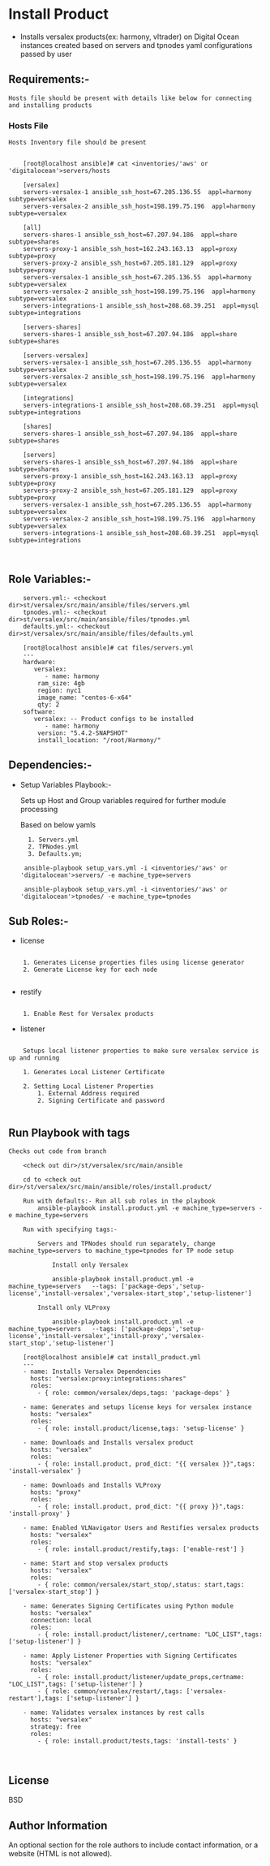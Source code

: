 Install Product
===================

  * Installs versalex products(ex: harmony, vltrader) on Digital Ocean instances created based on servers and tpnodes yaml configurations passed by user

Requirements:-
--------------------
	Hosts file should be present with details like below for connecting and installing products
	
### Hosts File

	Hosts Inventory file should be present

```	

	[root@localhost ansible]# cat <inventories/'aws' or 'digitalocean'>servers/hosts
	
	[versalex]
	servers-versalex-1 ansible_ssh_host=67.205.136.55  appl=harmony subtype=versalex
	servers-versalex-2 ansible_ssh_host=198.199.75.196  appl=harmony subtype=versalex
	
	[all]
	servers-shares-1 ansible_ssh_host=67.207.94.186  appl=share subtype=shares
	servers-proxy-1 ansible_ssh_host=162.243.163.13  appl=proxy subtype=proxy
	servers-proxy-2 ansible_ssh_host=67.205.181.129  appl=proxy subtype=proxy
	servers-versalex-1 ansible_ssh_host=67.205.136.55  appl=harmony subtype=versalex
	servers-versalex-2 ansible_ssh_host=198.199.75.196  appl=harmony subtype=versalex
	servers-integrations-1 ansible_ssh_host=208.68.39.251  appl=mysql subtype=integrations
	
	[servers-shares]
	servers-shares-1 ansible_ssh_host=67.207.94.186  appl=share subtype=shares
	
	[servers-versalex]
	servers-versalex-1 ansible_ssh_host=67.205.136.55  appl=harmony subtype=versalex
	servers-versalex-2 ansible_ssh_host=198.199.75.196  appl=harmony subtype=versalex
	
	[integrations]
	servers-integrations-1 ansible_ssh_host=208.68.39.251  appl=mysql subtype=integrations
	
	[shares]
	servers-shares-1 ansible_ssh_host=67.207.94.186  appl=share subtype=shares
	
	[servers]
	servers-shares-1 ansible_ssh_host=67.207.94.186  appl=share subtype=shares
	servers-proxy-1 ansible_ssh_host=162.243.163.13  appl=proxy subtype=proxy
	servers-proxy-2 ansible_ssh_host=67.205.181.129  appl=proxy subtype=proxy
	servers-versalex-1 ansible_ssh_host=67.205.136.55  appl=harmony subtype=versalex
	servers-versalex-2 ansible_ssh_host=198.199.75.196  appl=harmony subtype=versalex
	servers-integrations-1 ansible_ssh_host=208.68.39.251  appl=mysql subtype=integrations
		


```

Role Variables:-
--------------

```
	servers.yml:- <checkout dir>st/versalex/src/main/ansible/files/servers.yml
	tpnodes.yml:- <checkout dir>st/versalex/src/main/ansible/files/tpnodes.yml
	defaults.yml:- <checkout dir>st/versalex/src/main/ansible/files/defaults.yml

	[root@localhost ansible]# cat files/servers.yml
	---
	hardware:
	   versalex:
	      - name: harmony
		ram_size: 4gb
		region: nyc1
		image_name: "centos-6-x64"
		qty: 2
	software:  
	   versalex: -- Product configs to be installed
	      - name: harmony
		version: "5.4.2-SNAPSHOT"
		install_location: "/root/Harmony/"

```       
 	
Dependencies:-
------------

* Setup Variables Playbook:-

	Sets up Host and Group variables required for further module processing
	
	Based on below yamls
	
		1. Servers.yml
		2. TPNodes.yml
		3. Defaults.ym;
		
       ansible-playbook setup_vars.yml -i <inventories/'aws' or 'digitalocean'>servers/ -e machine_type=servers

       ansible-playbook setup_vars.yml -i <inventories/'aws' or 'digitalocean'>tpnodes/ -e machine_type=tpnodes

	
Sub Roles:-
-------------
* license
```

	1. Generates License properties files using license generator
	2. Generate License key for each node
	
```

* restify
```

	1. Enable Rest for Versalex products

```

* listener
```	

	Setups local listener properties to make sure versalex service is up and running
	
	1. Generates Local Listener Certificate
	
	2. Setting Local Listener Properties  
		1. External Address required 
		2. Signing Certificate and password
		

```

Run Playbook with tags
-----------------------
	Checks out code from branch 
	
```
	<check out dir>/st/versalex/src/main/ansible

	cd to <check out dir>/st/versalex/src/main/ansible/roles/install.product/

    Run with defaults:- Run all sub roles in the playbook
        ansible-playbook install.product.yml -e machine_type=servers -e machine_type=servers
    
    Run with specifying tags:- 
    	
    	Servers and TPNodes should run separately, change machine_type=servers to machine_type=tpnodes for TP node setup
    
    		Install only Versalex    
    		
		    ansible-playbook install.product.yml -e machine_type=servers   --tags: ['package-deps','setup-license','install-versalex','versalex-start_stop','setup-listener']
		    
		Install only VLProxy
		
		    ansible-playbook install.product.yml -e machine_type=servers   --tags: ['package-deps','setup-license','install-versalex','install-proxy','versalex-start_stop','setup-listener']
		    
	[root@localhost ansible]# cat install_product.yml
	---
	- name: Installs Versalex Dependencies
	  hosts: "versalex:proxy:integrations:shares"
	  roles:
	    - { role: common/versalex/deps,tags: 'package-deps' }

	- name: Generates and setups license keys for versalex instance
	  hosts: "versalex"
	  roles:
	    - { role: install.product/license,tags: 'setup-license' }

	- name: Downloads and Installs versalex product
	  hosts: "versalex"
	  roles:
	    - { role: install.product, prod_dict: "{{ versalex }}",tags: 'install-versalex' }

	- name: Downloads and Installs VLProxy
	  hosts: "proxy"
	  roles:
	    - { role: install.product, prod_dict: "{{ proxy }}",tags: 'install-proxy' }

	- name: Enabled VLNavigator Users and Restifies versalex products
	  hosts: "versalex"
	  roles:
	    - { role: install.product/restify,tags: ['enable-rest'] }

	- name: Start and stop versalex products
	  hosts: "versalex"
	  roles:
	    - { role: common/versalex/start_stop/,status: start,tags: ['versalex-start_stop'] }

	- name: Generates Signing Certificates using Python module
	  hosts: "versalex"
	  connection: local
	  roles:
	    - { role: install.product/listener/,certname: "LOC_LIST",tags: ['setup-listener'] }

	- name: Apply Listener Properties with Signing Certificates
	  hosts: "versalex"
	  roles:
	    - { role: install.product/listener/update_props,certname: "LOC_LIST",tags: ['setup-listener'] }
	    - { role: common/versalex/restart/,tags: ['versalex-restart'],tags: ['setup-listener'] }

	- name: Validates versalex instances by rest calls
	  hosts: "versalex"
	  strategy: free
	  roles:
	    - { role: install.product/tests,tags: 'install-tests' } 

	        
```
 
License
-------

BSD

Author Information
------------------

An optional section for the role authors to include contact information, or a website (HTML is not allowed).
